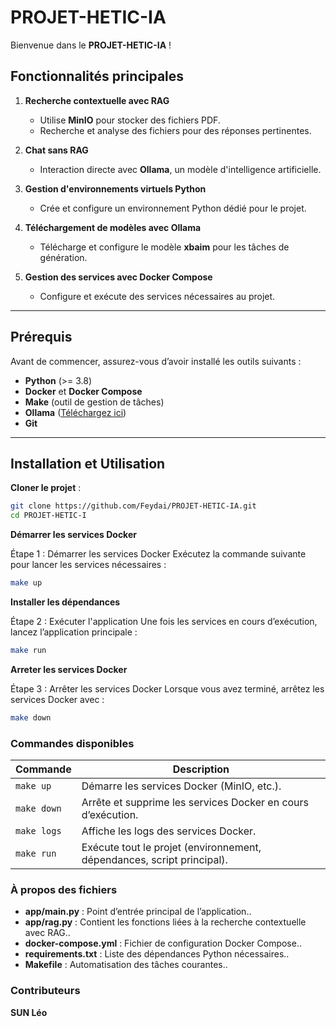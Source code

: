 # **PROJET-HETIC-IA**

Bienvenue dans le **PROJET-HETIC-IA** !

## **Fonctionnalités principales**

1. **Recherche contextuelle avec RAG**
   - Utilise **MinIO** pour stocker des fichiers PDF.
   - Recherche et analyse des fichiers pour des réponses pertinentes.

2. **Chat sans RAG**
   - Interaction directe avec **Ollama**, un modèle d'intelligence artificielle.

3. **Gestion d'environnements virtuels Python**
   - Crée et configure un environnement Python dédié pour le projet.

4. **Téléchargement de modèles avec Ollama**
   - Télécharge et configure le modèle **xbaim** pour les tâches de génération.

5. **Gestion des services avec Docker Compose**
   - Configure et exécute des services nécessaires au projet.

---

## **Prérequis**

Avant de commencer, assurez-vous d’avoir installé les outils suivants :

- **Python** (>= 3.8)
- **Docker** et **Docker Compose**
- **Make** (outil de gestion de tâches)
- **Ollama** ([Téléchargez ici](https://ollama.com))
- **Git**

---

## **Installation et Utilisation**

   **Cloner le projet** :

   ```bash
   git clone https://github.com/Feydai/PROJET-HETIC-IA.git
   cd PROJET-HETIC-I
   ```

   **Démarrer les services Docker**

   Étape 1 : Démarrer les services Docker
   Exécutez la commande suivante pour lancer les services nécessaires :

   ```bash
   make up
   ```

   **Installer les dépendances**

   Étape 2 : Exécuter l'application
   Une fois les services en cours d’exécution, lancez l’application principale :

   ```bash
   make run
   ```

   **Arreter les services Docker**

   Étape 3 : Arrêter les services Docker
   Lorsque vous avez terminé, arrêtez les services Docker avec :

   ```bash
   make down
   ```
   ### **Commandes disponibles**
   
   | Commande | Description |
   | --- | --- |
   | `make up` | Démarre les services Docker (MinIO, etc.). |
   | `make down` | Arrête et supprime les services Docker en cours d’exécution. |
   | `make logs` | Affiche les logs des services Docker. |
   | `make run` | Exécute tout le projet (environnement, dépendances, script principal). |

   ### **À propos des fichiers**

   - **app/main.py** : Point d’entrée principal de l’application..
   - **app/rag.py** : Contient les fonctions liées à la recherche contextuelle avec RAG..
   - **docker-compose.yml** : Fichier de configuration Docker Compose..
   - **requirements.txt** : Liste des dépendances Python nécessaires..
   - **Makefile** : Automatisation des tâches courantes..

   ### **Contributeurs**
   
   **SUN Léo**

